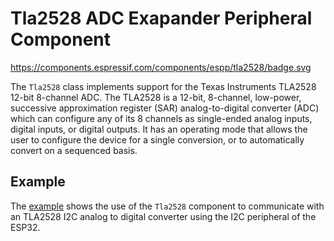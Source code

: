 # Tla2528 ADC Exapander Peripheral Component

https://components.espressif.com/components/espp/tla2528/badge.svg

The `Tla2528` class implements support for the Texas Instruments TLA2528 12-bit
8-channel ADC. The TLA2528 is a 12-bit, 8-channel, low-power, successive
approximation register (SAR) analog-to-digital converter (ADC) which can
configure any of its 8 channels as single-ended analog inputs, digital inputs,
or digital outputs. It has an operating mode that allows the user to configure
the device for a single conversion, or to automatically convert on a sequenced
basis.

## Example

The [example](./example) shows the use of the `Tla2528` component to communicate
with an TLA2528 I2C analog to digital converter using the I2C peripheral of the
ESP32.

